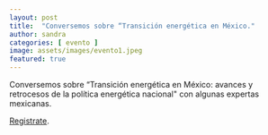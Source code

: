 ```yaml
---
layout: post
title:  "Conversemos sobre “Transición energética en México."
author: sandra
categories: [ evento ]
image: assets/images/evento1.jpeg
featured: true
---
```

Conversemos sobre “Transición energética en México: avances y retrocesos de la política energética nacional" con algunas expertas mexicanas.

[Registrate][jekyll-docs].

[jekyll-docs]: https://docs.google.com/forms/d/e/1FAIpQLSd3362kGfvAgHRhVamazHSeFzdEkPyw5z4OmpROv6hAzzUnHA/closedform